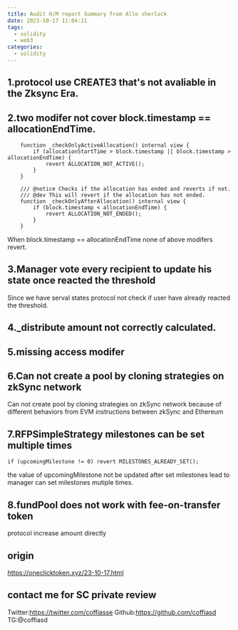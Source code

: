 ```yaml
---
title: Audit H/M report Summary from Allo sherlock
date: 2023-10-17 11:04:11
tags:
  - solidity
  - web3
categories:
  - solidity
---
```


## 1.protocol use CREATE3 that's not avaliable in the Zksync Era.

## 2.two modifer not cover block.timestamp == allocationEndTime.

```solidity
    function _checkOnlyActiveAllocation() internal view {
        if (allocationStartTime > block.timestamp || block.timestamp > allocationEndTime) {
            revert ALLOCATION_NOT_ACTIVE();
        }
    }

    /// @notice Checks if the allocation has ended and reverts if not.
    /// @dev This will revert if the allocation has not ended.
    function _checkOnlyAfterAllocation() internal view {
        if (block.timestamp < allocationEndTime) {
            revert ALLOCATION_NOT_ENDED();
        }
    }
```
When block.timestamp == allocationEndTime none of above modifers revert.
## 3.Manager vote every  recipient to update his state once reacted the threshold
Since we have serval states protocol not check if user have already reacted the threshold.

## 4._distribute amount not correctly calculated.

## 5.missing access modifer

## 6.Can not create a pool by cloning strategies on zkSync network
Can not create pool by cloning strategies on zkSync network because of different behaviors from EVM instructions between zkSync and Ethereum

## 7.RFPSimpleStrategy milestones can be set multiple times 
```solidity
if (upcomingMilestone != 0) revert MILESTONES_ALREADY_SET();
```
the value of upcomingMilestone not be updated after set milestones lead to manager can set milestones mutiple times.

## 8.fundPool does not work with fee-on-transfer token 
protocol increase amount directly 


## origin
<https://oneclicktoken.xyz/23-10-17.html>

## contact me for SC private review
Twitter:<https://twitter.com/coffiasse>
Github:<https://github.com/coffiasd>
TG:@coffiasd